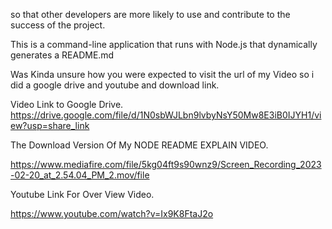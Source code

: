 so that other developers are more likely to use and contribute to the success of the project.

This is a command-line application that runs with Node.js that dynamically generates a README.md

Was Kinda unsure how you were expected to visit the url of my Video so i did a google drive and youtube and download link. 



Video Link to Google Drive. https://drive.google.com/file/d/1N0sbWJLbn9lvbyNsY50Mw8E3iB0IJYH1/view?usp=share_link

 
The Download Version Of My NODE README EXPLAIN VIDEO.

https://www.mediafire.com/file/5kg04ft9s90wnz9/Screen_Recording_2023-02-20_at_2.54.04_PM_2.mov/file

Youtube Link For Over View Video.  


https://www.youtube.com/watch?v=Ix9K8FtaJ2o









